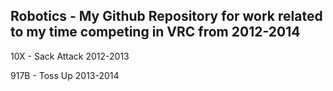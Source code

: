 Robotics - My Github Repository for work related to my time competing in VRC from 2012-2014
---------------------------------------------------

10X - Sack Attack 2012-2013

917B - Toss Up 2013-2014
